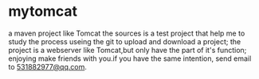 # mytomcat
a maven project like Tomcat
the sources is a test project that help me to study the process useing the git to upload and download a project;
the project is a webserver like Tomcat,but only have the part of it's function;
enjoying make friends with you.if you have the same intention, send email to 531882977@qq.com.
